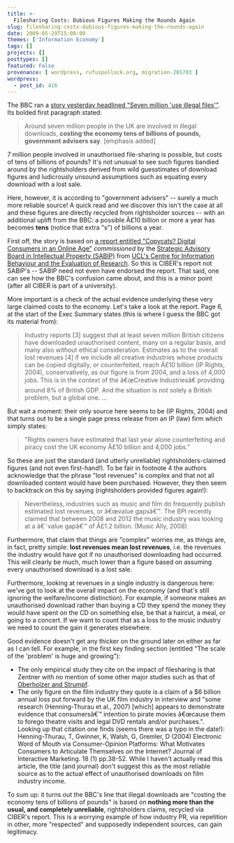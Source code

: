 ```yaml
---
title: >-
  Filesharing Costs: Dubious Figures Making the Rounds Again
slug: filesharing-costs-dubious-figures-making-the-rounds-again
date: 2009-05-29T15:08:09
themes: ['Information Economy']
tags: []
projects: []
posttypes: []
featured: False
provenance: [ wordpress, rufuspollock.org, migration-201703 ]
wordpress:
  - post_id: 416
---
```


The BBC ran a [story yesterday headlined "Seven million 'use illegal files'"](http://news.bbc.co.uk/1/hi/technology/8073068.stm). Its bolded first paragraph stated:

> Around seven million people in the UK are involved in illegal downloads, **costing the economy tens of billions of pounds, government advisers say**. [emphasis added]

7 million people involved in unauthorised file-sharing is possible, but costs of tens of billions of pounds? It's not unusual to see such figures bandied around by the rightsholders derived from wild guesstimates of download figures and ludicrously unsound assumptions such as equating every download with a lost sale.

Here, however, it is according to "government advisers" -- surely a much more reliable source! A quick read and we discover this isn't the case at all and these figures are directly recycled from rightsholder sources -- with an additional uplift from the BBC: a possible Â£10 billion or more a year has becomes **tens** (notice that extra "s") of billions a year.

First off, the story is based on [a report entitled "Copycats? Digital Consumers in an Online Age"](http://www.sabip.org.uk/sabip-ciberreport.pdf) *commissioned* by the [Strategic Advisory Board in Intellectual Property (SABIP)](http://www.sabip.org.uk/) from [UCL's Centre for Information Behaviour and the Evaluation of Research](http://www.ucl.ac.uk/ciber/). So this is CIBER's report not SABIP's -- SABIP need not even have endorsed the report. That said, one can see how the BBC's confusion came about, and this is a minor point (after all CIBER is part of a university).

More important is a check of the actual evidence underlying these very large claimed costs to the economy. Let's take a look at the report. Page 6, at the start of the Exec Summary states (this is where I guess the BBC got its material from):

> Industry reports [3] suggest that at least seven million British citizens have downloaded unauthorised content, many on a regular basis, and many also without ethical consideration. Estimates as to the overall lost revenues [4] if we include all creative industries whose products can be copied digitally, or counterfeited, reach Â£10 billion (IP Rights, 2004), conservatively, as our figure is from 2004, and a loss of 4,000 jobs. This is in the context of the â€œCreative Industriesâ€ providing around 8% of British GDP. And the situation is not solely a British problem, but a global one. ...

But wait a moment: their only source here seems to be (IP Rights, 2004) and that turns out to be a single page press release from an IP (law) firm which simply states:

> "Rights owners have estimated that last year alone counterfeiting and piracy cost the UK economy Â£10 billion and 4,000 jobs."

So these are just the standard (and utterly unreliable) rightsholders-claimed figures (and not even first-hand!). To be fair in footnote 4 the authors acknowledge that the phrase "lost revenues" is complex and that not all downloaded content would have been purchased. However, they then seem to backtrack on this by saying (rightsholders provided figures again!):

> Nevertheless, industries such as music and film do frequently publish estimated lost revenues, or â€œvalue gapsâ€™. The BPI recently claimed that between 2008 and 2012 the music industry was looking at a â€˜value gapâ€™ of Â£1.2 billion. (Music Ally, 2008)

Furthermore, that claim that things are "complex" worries me, as things are, in fact, pretty simple: **lost revenues mean lost revenues**, i.e. the revenues the industry would have got if no unauthorised downloading had occurred. This will clearly be much, much lower than a figure based on assuming every unauthorised download is a lost sale.

Furthermore, looking at revenues in a single industry is dangerous here: we've got to look at the overall impact on the economy (and that's still ignoring the welfare/income distinction). For example, if someone makes an unauthorised download rather than buying a CD they spend the money they would have spent on the CD on something else, be that a haircut, a meal, or going to a concert. If we want to count that as a loss to the music industry we need to count the gain it generates elsewhere.

Good evidence doesn't get any thicker on the ground later on either as far as I can tell. For example, in the first key finding section (entitled "The scale of the 'problem' is huge and growing"):

  * The only empirical study they cite on the impact of filesharing is that Zentner with no mention of some other major studies such as that of [Oberholzer and Strumpf](http://www.rufuspollock.org/economics/p2p_summary.html).
  * The only figure on the film industry they quote is a claim of a $6 billion annual loss put forward by the UK film industry in interview and "some research (Henning-Thurau et al., 2007) [which] appears to demonstrate evidence that consumersâ€™ intention to pirate movies â€œcause them to forego theatre visits and legal DVD rentals and/or purchases.". Looking up that citation one finds (seems there was a typo in the date!): Henning-Thurau, T, Gwinner, K, Walsh, G, Gremler, D (2004) Electronic Word of Mouth via Consumer-Opinion Platforms: What Motivates Consumers to Articulate Themselves on the Internet? Journal of Interactive Marketing. 18 (1) pp.38-52. While I haven't actually read this article, the title (and journal) don't suggest this as the most reliable source as to the actual effect of unauthorised downloads on film industry income.

To sum up: it turns out the BBC's line that illegal downloads are "costing the economy tens of billions of pounds" is based on **nothing more than the usual, and completely unreliable**, rightsholders claims, recycled via CIBER's report. This is a worrying example of how industry PR, via repetition in other, more "respected" and supposedly independent sources, can gain legitimacy.


